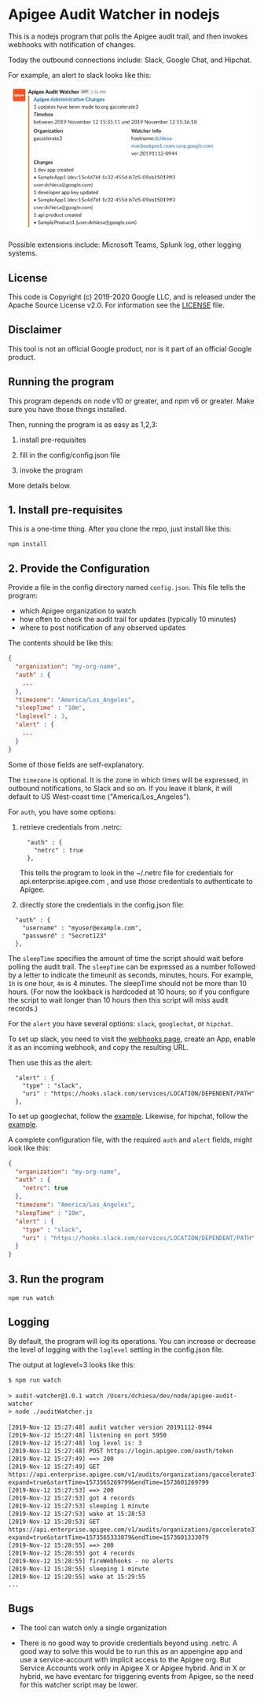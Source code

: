 # Apigee Audit Watcher in nodejs

This is a nodejs program that polls the Apigee audit trail, and
then invokes webhooks with notification of changes.

Today the outbound connections include: Slack, Google Chat, and Hipchat.

For example, an alert to slack looks like this:

![screengrab](images/screenshot-20191112-154519.png)


Possible extensions include: Microsoft Teams, Splunk log, other logging systems.

## License

This code is Copyright (c) 2019-2020 Google LLC, and is released under the
Apache Source License v2.0. For information see the [LICENSE](LICENSE) file.

## Disclaimer

This tool is not an official Google product, nor is it part of an official Google product.

## Running the program

This program depends on node v10 or greater, and npm v6 or greater.
Make sure you have those things installed.

Then, running the program is as easy as 1,2,3:

1. install pre-requisites

2. fill in the config/config.json file

3. invoke the program


More details below.

## 1. Install pre-requisites

This is a one-time thing. After you clone the repo, just install like this:

```
npm install
```

## 2. Provide the Configuration

Provide a file in the config directory named `config.json`.
This file tells the program:

* which Apigee organization to watch
* how often to check the audit trail for updates (typically 10 minutes)
* where to post notification of any observed updates

The contents should be like this:
```json
{
  "organization": "my-org-name",
  "auth" : {
    ...
  },
  "timezone": "America/Los_Angeles",
  "sleepTime" : "10m",
  "loglevel" : 3,
  "alert" : {
    ...
  }
}
```

Some of those fields are self-explanatory.

The `timezone` is optional. It is the zone in which times will be expressed, in outbound
notifications, to Slack and so on. If you leave it blank, it will default to US
West-coast time ("America/Los_Angeles").

For `auth`, you have some options:

1. retrieve credentials from .netrc:

   ```
     "auth" : {
       "netrc" : true
     },
   ```

   This tells the program to look in the ~/.netrc file for credentials for
   api.enterprise.apigee.com , and use _those_ credentials to authenticate to
   Apigee.

2. directly store the credentials in the config.json file:

  ```
    "auth" : {
      "username" : "myuser@example.com",
      "password" : "Secret123"
    },
  ```

The `sleepTime` specifies the amount of time the script should wait before
polling the audit trail. The `sleepTime` can be expressed as a number followed
by a letter to indicate the timeunit as seconds, minutes, hours.  For example,
`1h` is one hour, `4m` is 4 minutes. The sleepTime should not be more than 10
hours. (For now the lookback is hardcoded at 10 hours; so if you configure the
script to wait longer than 10 hours then this script will miss audit records.)

For the `alert` you have several options: `slack`, `googlechat`, or `hipchat`.

To set up slack, you need to visit the [webhooks
page](https://api.slack.com/messaging/webhooks), create an App, enable it as an
incoming webhook, and copy the resulting URL.

Then use this as the alert:
```
  "alert" : {
    "type" : "slack",
    "uri" : "https://hooks.slack.com/services/LOCATION/DEPENDENT/PATH"
  },
```

To set up googlechat, follow the
[example](./config/example-config-googlechat.json).
Likewise, for hipchat, follow the
[example](./config/example-config-hipchat.json).


A complete configuration file, with the required `auth` and `alert` fields, might look like this:

```json
{
  "organization": "my-org-name",
  "auth" : {
    "netrc": true
  },
  "timezone": "America/Los_Angeles",
  "sleepTime" : "10m",
  "alert" : {
    "type" : "slack",
    "uri" : "https://hooks.slack.com/services/LOCATION/DEPENDENT/PATH"
  }
}
```


## 3. Run the program

```
npm run watch
```

## Logging

By default, the program will log its operations. You can increase or decrease
the level of logging with the `loglevel` setting in the config.json file. 

The output at loglevel=3 looks like this:

```
$ npm run watch

> audit-watcher@1.0.1 watch /Users/dchiesa/dev/node/apigee-audit-watcher
> node ./auditWatcher.js

[2019-Nov-12 15:27:48] audit watcher version 20191112-0944
[2019-Nov-12 15:27:48] listening on port 5950
[2019-Nov-12 15:27:48] log level is: 3
[2019-Nov-12 15:27:48] POST https://login.apigee.com/oauth/token
[2019-Nov-12 15:27:49] ==> 200
[2019-Nov-12 15:27:49] GET https://api.enterprise.apigee.com/v1/audits/organizations/gaccelerate3?expand=true&startTime=1573565269799&endTime=1573601269799
[2019-Nov-12 15:27:53] ==> 200
[2019-Nov-12 15:27:53] got 4 records
[2019-Nov-12 15:27:53] sleeping 1 minute
[2019-Nov-12 15:27:53] wake at 15:28:53
[2019-Nov-12 15:28:53] GET https://api.enterprise.apigee.com/v1/audits/organizations/gaccelerate3?expand=true&startTime=1573565333079&endTime=1573601333079
[2019-Nov-12 15:28:55] ==> 200
[2019-Nov-12 15:28:55] got 4 records
[2019-Nov-12 15:28:55] fireWebhooks - no alerts
[2019-Nov-12 15:28:55] sleeping 1 minute
[2019-Nov-12 15:28:55] wake at 15:29:55
...
```

## Bugs

* The tool can watch only a single organization

* There is no good way to provide credentials beyond using .netrc. A good way to
  solve this would be to run this as an appengine app and use a service-account
  with implicit access to the Apigee org. But Service Accounts work only in
  Apigee X or Apigee hybrid. And in X or hybrid, we have eventarc for triggering
  events from Apigee, so the need for this watcher script may be lower.
